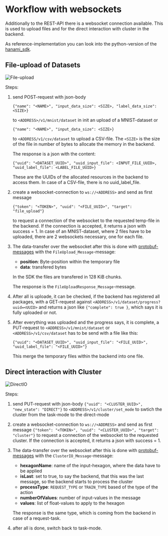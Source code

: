 # Workflow with websockets

Additionally to the REST-API there is a websocket connection available. This is used to upload files
and for the direct interaction with cluster in the backend.

As reference-implementation you can look into the python-version of the
[hanami_sdk](https://github.com/kitsudaiki/OpenHanami/tree/develop/src/sdk/python/hanami_sdk/hanami_sdk).

## File-upload of Datasets

![File-upload](Dataset_upload_workflow.drawio)

Steps:

1. send POST-request with json-body

    `{"name": "<NAME>", "input_data_size": <SIZE>, "label_data_size": <SIZE>}`

    to `<ADDRESS>/v1/mnist/dataset` in init an upload of a MNIST-dataset or

    `{"name": "<NAME>", "input_data_size": <SIZE>}`

    to `<ADDRESS/v1/csv/dataset` to upload a CSV-file. The `<SIZE>` is the size of the file in
    number of bytes to allocate the memory in the backend.

    The response is a json with the content:

    `{"uuid": "<DATASET_UUID>", "uuid_input_file": <INPUT_FILE_UUID>, "uuid_label_file": <LABEL_FILE_UUID>}`

    These are the UUIDs of the allocated resources in the backend to access them. In case of a
    CSV-file, there is no uuid_label_file.

2. create a websocket-connection to `ws://<ADDRESS>` and send as first message

    `{"token": "<TOKEN>", "uuid": "<FILE_UUID>", "target": "file_upload"}`

    to request a connection of the websocket to the requested temp-file in the backend. If the
    connection is accepted, it returns a json with success = 1. In case of an MNIST-dataset, where 2
    files have to be uploaded, there are 2 websockets necessary, one for each file.

3. The data-transfer over the websocket after this is done with
   [protobuf-messages](https://github.com/kitsudaiki/OpenHanami/blob/develop/src/libraries/hanami_messages/protobuffers/hanami_messages.proto3)
   with the `FileUpload_Message`-message:

    - **position**: Byte-position within the temporary file
    - **data**: transfered bytes

    In the SDK the files are transfered in 128 KiB chunks.

    The response is the `FileUploadResponse_Message`-message.

4. After all is uploade, it can be checked, if the backend has registered all packages, with a
   GET-request against `<ADDRESS>/v1/dataset/progress?uuid=<UUID>` and returns a json like
   `{"complete": true }`, which says it is fully uploaded or not.

5. After everything was uploaded and the progress says, it is complete, a PUT-request to
   `<ADDRESS>/v1/mnist/dataset` or `<ADDRESS>/v1/csv/dataset` has to be send with a file like this:

    `{"uuid": "<DATASET_UUID>", "uuid_input_file": "<FILE_UUID>", "uuid_label_file": "<FILE_UUID>"}`

    This merge the temporary files within the backend into one file.

## Direct interaction with Cluster

![DirectIO](DirectIO_workflow.drawio)

Steps:

1. send PUT-request with json-body `{"uuid": "<CLUSTER_UUID>", "new_state": "DIRECT"}` to
   `<ADDRESS>/v1/cluster/set_mode` to swtich the cluster from the task-mode to the direct-mode

2. create a websocket-connection to `ws://<ADDRESS>` and send as first message
   `{"token": "<TOKEN>", "uuid": "<CLUSTER_UUID>", "target": "cluster"}` to request a connection of
   the websocket to the requested cluster. If the connection is accepted, it returns a json with
   success = 1.

3. The data-transfer over the websocket after this is done with
   [protobuf-messages](https://github.com/kitsudaiki/OpenHanami/blob/develop/src/libraries/hanami_messages/protobuffers/hanami_messages.proto3)
   with the `ClusterIO_Message`-message:

    - **hexagonName**: name of the input-hexagon, where the data have to be applied
    - **isLast**: set to true, to say the backend, that this was the last message, so the backend
      starts to process the cluster
    - **processType**: `REQUEST_TYPE` or `TRAIN_TYPE` based of the type of the action
    - **numberOfValues**: number of input-values in the message
    - **values**: list of float-values to apply to the hexagon

    The response is the same type, which is coming from the backend in case of a request-task.

4. after all is done, switch back to task-mode.
